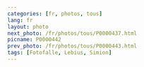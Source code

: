 ```yaml
---
categories: [fr, photos, tous]
lang: fr
layout: photo
next_photo: /fr/photos/tous/P0000437.html
picname: P0000442
prev_photo: /fr/photos/tous/P0000443.html
tags: [Fotofalle, Lebius, Simion]
---
```

